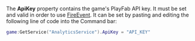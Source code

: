 The **ApiKey** property contains the game's PlayFab API key. It must be set and valid in order to use [FireEvent](https://developer.roblox.com/en-us/api-reference/function/AnalyticsService/FireEvent). It can be set by pasting and editing the following line of code into the Command bar:

```Lua
game:GetService("AnalyticsService").ApiKey = "API_KEY"
```